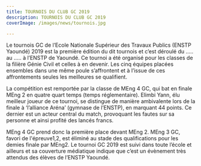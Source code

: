 ```yaml
---
title: TOURNOIS DU CLUB GC 2019
description: TOURNOIS DU CLUB GC 2019
coverImage: /images/news/tournois.jpg

---
```


Le tournois GC de l’Ecole Nationale Supérieur des Travaux Publics (ENSTP Yaoundé) 2019 est la première édition du dit tournois et c’est déroulé du ….. au ….. à l’ENSTP de Yaoundé.  Ce tournoi a été organisé pour les classes de la filière Génie Civil et celles à en devenir.  Les cinq équipes placées ensembles dans une même poule s’affrontent et à l’issue de ces affrontements seules les meilleures se qualifient.

La compétition est remportée par la classe de MEng 4 GC, qui bat en finale MEng 2 en quatre quart temps (temps réglementaire). Elimbi Yann, élu meilleur joueur de ce tournoi, se distingue de manière ambivalente lors de la finale à ‘l’alliance Aréna’ (gymnase de l’ENSTP), en marquant 44 points. Ce dernier est un acteur central du match, provoquant les fautes sur sa personne et ainsi profité des lancés francs.

MEng 4 GC prend donc la première place devant MEng 2. MEng 3 GC, favori de l'épreuve1,2, est éliminé au stade des qualifications pour les demies finale par MEng2.  Le tournoi GC 2019 est suivi dans toute l’école et ailleurs et sa couverture médiatique indique que c’est un évènement très attendus des élèves de l’ENSTP Yaoundé. 
